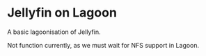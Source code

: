 # Jellyfin on Lagoon

A basic lagoonisation of Jellyfin.

Not function currently, as we must wait for NFS support in Lagoon.

